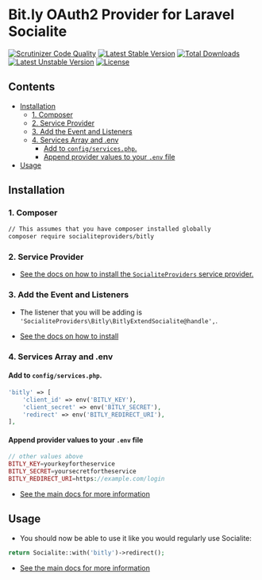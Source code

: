 # Bit.ly OAuth2 Provider for Laravel Socialite

[![Scrutinizer Code Quality](https://img.shields.io/scrutinizer/g/SocialiteProviders/Bit.ly.svg?style=flat-square)](https://scrutinizer-ci.com/g/SocialiteProviders/Bit.ly/?branch=master)
[![Latest Stable Version](https://img.shields.io/packagist/v/socialiteproviders/bitly.svg?style=flat-square)](https://packagist.org/packages/socialiteproviders/bitly)
[![Total Downloads](https://img.shields.io/packagist/dt/socialiteproviders/bitly.svg?style=flat-square)](https://packagist.org/packages/socialiteproviders/bitly)
[![Latest Unstable Version](https://img.shields.io/packagist/vpre/socialiteproviders/bitly.svg?style=flat-square)](https://packagist.org/packages/socialiteproviders/bitly)
[![License](https://img.shields.io/packagist/l/socialiteproviders/bitly.svg?style=flat-square)](https://packagist.org/packages/socialiteproviders/bitly)

<!-- START doctoc generated TOC please keep comment here to allow auto update -->
<!-- DON'T EDIT THIS SECTION, INSTEAD RE-RUN doctoc TO UPDATE -->
## Contents

- [Installation](#installation)
  - [1. Composer](#1-composer)
  - [2. Service Provider](#2-service-provider)
  - [3. Add the Event and Listeners](#3-add-the-event-and-listeners)
  - [4. Services Array and .env](#4-services-array-and-env)
    - [Add to `config/services.php`.](#add-to-configservicesphp)
    - [Append provider values to your `.env` file](#append-provider-values-to-your-env-file)
- [Usage](#usage)

<!-- END doctoc generated TOC please keep comment here to allow auto update -->


## Installation

### 1. Composer

```bash
// This assumes that you have composer installed globally
composer require socialiteproviders/bitly
```

### 2. Service Provider

* [See the docs on how to install the `SocialiteProviders` service provider.](https://github.com/SocialiteProviders/Manager#2-service-provider)


### 3. Add the Event and Listeners

* The listener that you will be adding is `'SocialiteProviders\Bitly\BitlyExtendSocialite@handle',`.

* [See the docs on how to install](https://github.com/SocialiteProviders/Manager#3-add-the-event-and-listeners)

### 4. Services Array and .env

#### Add to `config/services.php`.

```php
'bitly' => [
    'client_id' => env('BITLY_KEY'),
    'client_secret' => env('BITLY_SECRET'),
    'redirect' => env('BITLY_REDIRECT_URI'),
],
```

#### Append provider values to your `.env` file

```php
// other values above
BITLY_KEY=yourkeyfortheservice
BITLY_SECRET=yoursecretfortheservice
BITLY_REDIRECT_URI=https://example.com/login
```

* [See the main docs for more information](https://github.com/SocialiteProviders/Manager#4-services-array-and-env)


## Usage

* You should now be able to use it like you would regularly use Socialite:

```php
return Socialite::with('bitly')->redirect();
```

* [See the main docs for more information](https://github.com/SocialiteProviders/Manager#usage)

